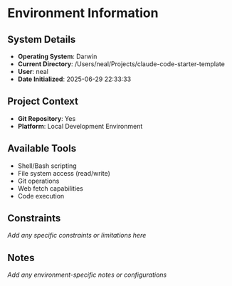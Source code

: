 <!-- This file gives specific information about the environment that Claude is running in -->

# Environment Information

## System Details
- **Operating System**: Darwin
- **Current Directory**: /Users/neal/Projects/claude-code-starter-template
- **User**: neal
- **Date Initialized**: 2025-06-29 22:33:33

## Project Context
- **Git Repository**: Yes
- **Platform**: Local Development Environment

## Available Tools
- Shell/Bash scripting
- File system access (read/write)
- Git operations
- Web fetch capabilities
- Code execution

## Constraints
_Add any specific constraints or limitations here_

## Notes
_Add any environment-specific notes or configurations_
